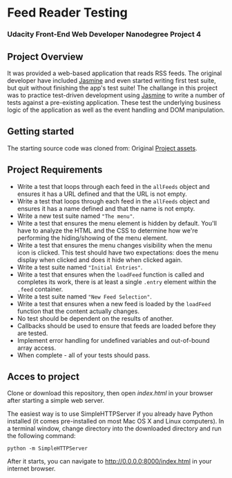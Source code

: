 # Feed Reader Testing
### Udacity Front-End Web Developer Nanodegree Project 4

## Project Overview

It was provided a web-based application that reads RSS feeds. The original developer have included [Jasmine](http://jasmine.github.io/) and even started writing first test suite, but quit without finishing the app's test suite! The challange in this project was to practice test-driven development using [Jasmine](http://jasmine.github.io/) to write a number of tests against a pre-existing application. These test the underlying business logic of the application as well as the event handling and DOM manipulation.


## Getting started

The starting source code was cloned from: Original [Project assets](http://github.com/udacity/frontend-nanodegree-feedreader).


## Project Requirements

* Write a test that loops through each feed in the `allFeeds` object and ensures it has a URL defined and that the URL is not empty.
* Write a test that loops through each feed in the `allFeeds` object and ensures it has a name defined and that the name is not empty.
* Write a new test suite named `"The menu"`.
* Write a test that ensures the menu element is hidden by default. You'll have to analyze the HTML and the CSS to determine how we're performing the hiding/showing of the menu element.
* Write a test that ensures the menu changes visibility when the menu icon is clicked. This test should have two expectations: does the menu display when clicked and does it hide when clicked again.
* Write a test suite named `"Initial Entries"`.
* Write a test that ensures when the `loadFeed` function is called and completes its work, there is at least a single `.entry` element within the `.feed` container.
* Write a test suite named `"New Feed Selection"`.
* Write a test that ensures when a new feed is loaded by the `loadFeed` function that the content actually changes.
* No test should be dependent on the results of another.
* Callbacks should be used to ensure that feeds are loaded before they are tested.
* Implement error handling for undefined variables and out-of-bound array access.
* When complete - all of your tests should pass.


## Acces to project

Clone or download this repository, then open _index.html_ in your browser after starting a simple web server.

The easiest way is to use SimpleHTTPServer if you already have Python installed (it comes pre-installed on most Mac OS X and Linux computers). In a terminal window, change directory into the downloaded directory and run the following command:

`python -m SimpleHTTPServer`

After it starts, you can navigate to http://0.0.0.0:8000/index.html in your internet browser.

